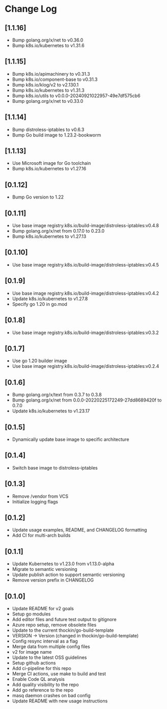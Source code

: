 # Change Log
## [1.1.16]

* Bump golang.org/x/net to v0.36.0
* Bump k8s.io/kubernetes to v1.31.6
 
## [1.1.15]

* Bump k8s.io/apimachinery to v0.31.3
* Bump k8s.io/component-base to v0.31.3
* Bump k8s.io/klog/v2 to v2.130.1
* Bump k8s.io/kubernetes to v1.31.3
* Bump k8s.io/utils to v0.0.0-20240921022957-49e7df575cb6
* Bump golang.org/x/net to v0.33.0

## [1.1.14]

* Bump distroless-iptables to v0.6.3
* Bump Go build image to 1.23.2-bookworm

## [1.1.13]

* Use Microsoft image for Go toolchain
* Bump k8s.io/kubernetes to v1.27.16

## [0.1.12]

* Bump Go version to 1.22

## [0.1.11]

* Use base image registry.k8s.io/build-image/distroless-iptables:v0.4.8
* Bump golang.org/x/net from 0.17.0 to 0.23.0
* Bump k8s.io/kubernetes to v1.27.13

## [0.1.10]

* Use base image registry.k8s.io/build-image/distroless-iptables:v0.4.5

## [0.1.9]

* Use base image registry.k8s.io/build-image/distroless-iptables:v0.4.2
* Update k8s.io/kubernetes to v1.27.8
* Specify go 1.20 in go.mod

## [0.1.8]

* Use base image registry.k8s.io/build-image/distroless-iptables:v0.3.2

## [0.1.7]

* Use go 1.20 builder image
* Use base image registry.k8s.io/build-image/distroless-iptables:v0.2.4

## [0.1.6]

* Bump golang.org/x/text from 0.3.7 to 0.3.8
* Bump golang.org/x/net from 0.0.0-20220225172249-27dd8689420f to 0.7.0
* Update k8s.io/kubernetes to v1.23.17

## [0.1.5]

* Dynamically update base image to specific architecture

## [0.1.4]

* Switch base image to distroless-iptables

## [0.1.3]

* Remove /vendor from VCS
* Initialize logging flags

## [0.1.2]

* Update usage examples, README, and CHANGELOG formatting
* Add CI for multi-arch builds

## [0.1.1]

* Update Kubernetes to v1.23.0 from v1.13.0-alpha
* Migrate to semantic versioning
* Update publish action to support semantic versioning
* Remove version prefix in CHANGELOG

## [0.1.0]

* Update README for v2 goals
* Setup go modules
* Add editor files and future test output to gitignore
* Azure repo setup, remove obsolete files
* Update to the current thockin/go-build-template
* VERSION -> Version (changed in thockin/go-build-template)
* Config resync interval as a flag
* Merge data from multiple config files
* v2 for image name
* Update to the latest OSS guidelines
* Setup github actions
* Add ci-pipeline for this repo
* Merge CI actions, use make to build and test
* Enable Code QL analysis
* Add quality visibility to the repo
* Add go reference to the repo
* masq daemon crashes on bad config
* Update README with new usage instructions
